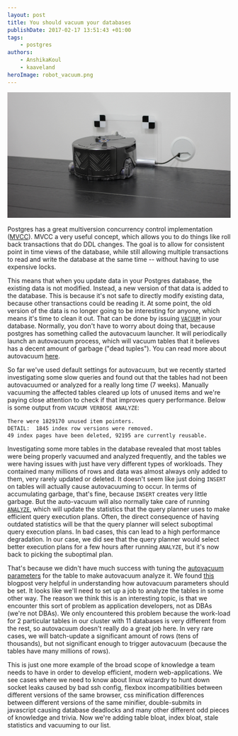 ```yaml
---
layout: post
title: You should vacuum your databases
publishDate: 2017-02-17 13:51:43 +01:00
tags: 
    - postgres
authors:
    - AnshikaKoul
    - kaaveland
heroImage: robot_vacuum.png
---
```


![](robot_vacuum.png)


Postgres has a great multiversion concurrency control implementation ([MVCC](https://en.wikipedia.org/wiki/Multiversion_concurrency_control)). MVCC a very useful concept, which allows you to do things like roll back transactions that do DDL changes. The goal is to allow for consistent point in time views of the database, while still allowing multiple transactions to read and write the database at the same time -- without having to use expensive locks.

This means that when you update data in your Postgres database, the existing data is not modified. Instead, a new version of that data is added to the database. This is because it's not safe to directly modify existing data, because other transactions could be reading it. At some point, the old version of the data is no longer going to be interesting for anyone, which means it's time to clean it out. That can be done by issuing [`VACUUM`](https://www.postgresql.org/docs/9.5/static/sql-vacuum.html) in your database. Normally, you don't have to worry about doing that, because postgres has something called the autovacuum launcher. It will periodically launch an autovacuum process, which will vacuum tables that it believes has a decent amount of garbage ("dead tuples"). You can read more about autovacuum [here](https://www.postgresql.org/docs/9.5/static/routine-vacuuming.html).

So far we've used default settings for autovacuum, but we recently started investigating some slow queries and found out that the tables had not been autovacuumed or analyzed for a really long time (7 weeks). Manually vacuuming the affected tables cleared up lots of unused items and we're paying close attention to check if that improves query performance. Below is some output from `VACUUM VERBOSE ANALYZE`:

```
There were 1829170 unused item pointers.
DETAIL:  1845 index row versions were removed.
49 index pages have been deleted, 92195 are currently reusable.
```

Investigating some more tables in the database revealed that most tables were being properly vacuumed and analyzed frequently, and the tables we were having issues with just have very different types of workloads. They contained many millions of rows and data was almost always only added to them, very rarely updated or deleted. It doesn't seem like just doing `INSERT` on tables will actually cause autovacuuming to occur. In terms of accumulating garbage, that's fine, because `INSERT` creates very little garbage. But the auto-vacuum will also normally take care of running [`ANALYZE`](https://www.postgresql.org/docs/9.5/static/sql-analyze.html), which will update the statistics that the query planner uses to make efficient query execution plans. Often, the direct consequence of having outdated statistics will be that the query planner will select suboptimal query execution plans. In bad cases, this can lead to a high performance degradation. In our case, we did see that the query planner would select better execution plans for a few hours after running `ANALYZE`, but it's now back to picking the suboptimal plan.

That's because we didn't have much success with tuning the [autovacuum parameters](https://www.postgresql.org/docs/9.5/static/sql-createtable.html#SQL-CREATETABLE-STORAGE-PARAMETERS) for the table to make autovacuum analyze it. We found [this](https://www.citusdata.com/blog/2016/11/04/autovacuum-not-the-enemy/) blogpost very helpful in understanding how autovacuum parameters should be set. It looks like we'll need to set up a job to analyze the tables in some other way. The reason we think this is an interesting topic, is that we encounter this sort of problem as application developers, not as DBAs (we're not DBAs). We only encountered this problem because the work-load for 2 particular tables in our cluster with 11 databases is very different from the rest, so autovacuum doesn't really do a great job here. In very rare cases, we will batch-update a significant amount of rows (tens of thousands), but not significant enough to trigger autovacuum (because the tables have many millions of rows).

This is just one more example of the broad scope of knowledge a team needs to have in order to develop efficient, modern web-applications. We see cases where we need to know about linux wizardry to hunt down socket leaks caused by bad ssh config, flexbox incompatibilities between different versions of the same browser, css minification differences between different versions of the same minifier, double-submits in javascript causing database deadlocks and many other different odd pieces of knowledge and trivia. Now we're adding table bloat, index bloat, stale statistics and vacuuming to our list.
